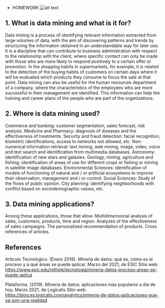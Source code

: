 * HOMEWORK 
![alt text](https://prod-discovery.edx-cdn.org/media/programs/card_images/a9c7ab70-896c-496d-a411-d4f8b677041f-8eb3444a5e81.jpg)
## 1. What is data mining and what is it for?
Data mining is a process of identifying relevant information extracted from large volumes of data, with the aim of discovering patterns and trends by structuring the information obtained in an understandable way for later use.
It is a discipline that can contribute to business administration with respect to the relationship with the client, where specific contact can only be made with those who are more likely to respond positively to a certain offer or promotion. In the shopping habits in supermarkets, for example, it is related to the detection of the buying habits of customers on certain days where it will be evaluated which products they consume to focus the sale at that point. Data mining can also be useful for the human resources department of a company, where the characteristics of the employees who are more successful in their management are identified. This information can help the training and career plans of the people who are part of the organizations.
## 2. Where is data mining used?
Commerce and banking: customer segmentation, sales forecast, risk analysis.
Medicine and Pharmacy: diagnosis of diseases and the effectiveness of treatments.
Security and fraud detection: facial recognition, biometric identifications, access to networks not allowed, etc.
Non-numerical information retrieval: text mining, web mining, image, video, voice and text search and identification from multimedia databases.
Astronomy: identification of new stars and galaxies.
Geology, mining, agriculture and fishing: identification of areas of use for different crops or fishing or mining in satellite image databases.
Environmental Sciences: identification of models of functioning of natural and / or artificial ecosystems to improve their observation, management and / or control.
Social Sciences: Study of the flows of public opinion. City planning: identifying neighborhoods with conflict based on sociodemographic values, etc.

## 3. Data mining applications?
Among these applications, those that allow:
Multidimensional analysis of sales, customers, products, time and region.
 Analyzes of the effectiveness of sales campaigns.
 The personalized recommendation of products.
 Cross references of articles.

## References
Artículo Tecnologico. (Enero 2018). Minería de datos: qué es, cómo es el proceso y a qué áreas se puede aplicar. Marzo del 2021, de ESIC Sitio web: https://www.esic.edu/rethink/tecnologia/mineria-datos-proceso-areas-se-puede-aplica

Plataforma. (2019). Minería de datos: aplicaciones más populares a día de hoy. Marzo 2021, de Logicalis Sitio web: https://blog.es.logicalis.com/analytics/mineria-de-datos-aplicaciones-que-ya-son-una-realidad


